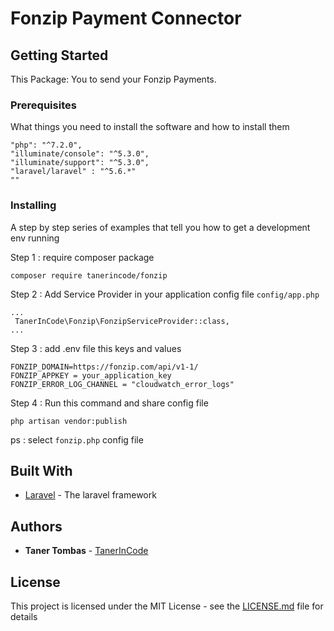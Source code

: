 # Fonzip Payment Connector


## Getting Started

This Package: You to send your Fonzip Payments.

### Prerequisites

What things you need to install the software and how to install them

```
"php": "^7.2.0",
"illuminate/console": "^5.3.0",
"illuminate/support": "^5.3.0",
"laravel/laravel" : "^5.6.*"
""
```

### Installing

A step by step series of examples that tell you how to get a development env running

Step 1 : require composer package

```
composer require tanerincode/fonzip
```
Step 2 : Add Service Provider in your application config file `config/app.php`
```
...
 TanerInCode\Fonzip\FonzipServiceProvider::class,
...
```

Step 3 : add .env file this keys and values
```
FONZIP_DOMAIN=https://fonzip.com/api/v1-1/
FONZIP_APPKEY = your_application_key
FONZIP_ERROR_LOG_CHANNEL = "cloudwatch_error_logs"
```

Step 4 : Run this command and share config file
```
php artisan vendor:publish
```
ps : select `fonzip.php` config file




## Built With

* [Laravel](https://laravel.com/docs/5.7) - The laravel framework

## Authors

* **Taner Tombas** - [TanerInCode](https://github.com/tanerincode)


## License

This project is licensed under the MIT License - see the [LICENSE.md](https://github.com/tanerincode/fonzip-laravel-package/blob/master/LICENSE) file for details
